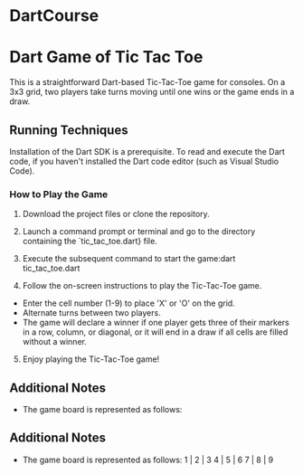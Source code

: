 # DartCourse
# Dart Game of Tic Tac Toe

This is a straightforward Dart-based Tic-Tac-Toe game for consoles. On a 3x3 grid, two players take turns moving until one wins or the game ends in a draw.
## Running Techniques

Installation of the Dart SDK is a prerequisite. To read and execute the Dart code, if you haven't installed the Dart code editor (such as Visual Studio Code).

### How to Play the Game

1. Download the project files or clone the repository.

2. Launch a command prompt or terminal and go to the directory containing the `tic_tac_toe.dart} file.

3. Execute the subsequent command to start the game:dart tic_tac_toe.dart
4. Follow the on-screen instructions to play the Tic-Tac-Toe game.
- Enter the cell number (1-9) to place 'X' or 'O' on the grid.
- Alternate turns between two players.
- The game will declare a winner if one player gets three of their markers in a row, column, or diagonal, or it will end in a draw if all cells are filled without a winner.

5. Enjoy playing the Tic-Tac-Toe game!

## Additional Notes

- The game board is represented as follows:

## Additional Notes

- The game board is represented as follows:
1 | 2 | 3
4 | 5 | 6
7 | 8 | 9
